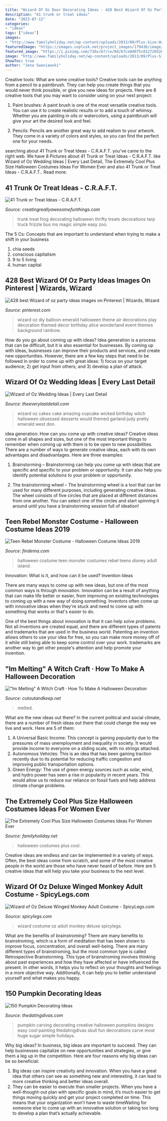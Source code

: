```yaml
---
title: "Wizard Of Oz Door Decorating Ideas - 428 Best Wizard Of Oz Party Ideas Images On Pinterest"
description: "41 trunk or treat ideas"
date: "2023-07-12"
categories:
- "ideas"
tags: ["ideas"]
images:
- "http://www.familyholiday.net/wp-content/uploads/2013/09/Plus-Size-Halloween-Costumes-Ideas-For-Women-32.jpg"
featuredImage: "https://images.coplusk.net/project_images/179436/image/full_104718_2F2014-10-08-193113-bitch2.jpg"
featured_image: "https://i.pinimg.com/736x/b7/ce/8d/b7ce8d0f5c012720326c032b991c51b7--the-wizard-wizard-of-oz-party.jpg"
image: "http://www.familyholiday.net/wp-content/uploads/2013/09/Plus-Size-Halloween-Costumes-Ideas-For-Women-32.jpg"
ShowToc: true
author: "Jena Swaniawski"
---
```



Creative tools: What are some creative tools?
Creative tools can be anything from a pencil to a paintbrush. They can help you create things that you would never think possible, or give you new ideas for projects. Here are 8 creative tools that you may want to consider using on your next project:
1. Paint brushes: A paint brush is one of the most versatile creative tools. You can use it to create realistic results or to add a touch of whimsy. Whether you are painting in oils or watercolors, using a paintbrush will give your art the desired look and feel.

2. Pencils: Pencils are another great way to add realism to your artwork. They come in a variety of colors and styles, so you can find the perfect one for your needs.

	

		
searching about 41 Trunk or Treat Ideas - C.R.A.F.T. you've came to the right web. We have 8 Pictures about 41 Trunk or Treat Ideas - C.R.A.F.T. like Wizard of Oz Wedding Ideas | Every Last Detail, The Extremely Cool Plus Size Halloween Costumes Ideas For Women Ever and also 41 Trunk or Treat Ideas - C.R.A.F.T.. Read more:
		
    
## 41 Trunk Or Treat Ideas - C.R.A.F.T.

<img loading=lazy src="http://www.creatingreallyawesomefunthings.com/wp-content/uploads/2015/10/61abafafe0df2e6f75083cfc9b613bcf.jpg" onerror="this.onerror=null;this.src='https://tse1.mm.bing.net/th?id=OIP._5d-zCORCBCDPM2nE5KiTAHaLH&amp;pid=15.1';" alt="41 Trunk or Treat Ideas - C.R.A.F.T.">

_Source: creatingreallyawesomefunthings.com_

>trunk treat frog decorating halloween thrifty treats decorations tarp truck frizzle bus ms magic simple easy zoo. 

	

The 5 Cs: Concepts that are important to understand when trying to make a shift in your business
1. chia seeds
2. conscious capitalism
3. 9 to 5 living
4. human capital

    
## 428 Best Wizard Of Oz Party Ideas Images On Pinterest | Wizards, Wizard

<img loading=lazy src="https://i.pinimg.com/736x/b7/ce/8d/b7ce8d0f5c012720326c032b991c51b7--the-wizard-wizard-of-oz-party.jpg" onerror="this.onerror=null;this.src='https://tse1.mm.bing.net/th?id=OIP.fNMAgPHVV04ZCR0jNQ_8vgHaLL&amp;pid=15.1';" alt="428 best Wizard of oz party ideas images on Pinterest | Wizards, Wizard">

_Source: pinterest.com_

>wizard oz diy balloon emerald halloween theme air decorations play decoration themed decor birthday alice wonderland event themes background rainbow. 

	

How do you go about coming up with ideas?
Idea generation is a process that can be difficult, but it is also essential for businesses. By coming up with ideas, businesses can improve their products and services, and create new opportunities. However, there are a few key steps that need to be followed in order to come up with great ideas: 1) focus on your target audience; 2) get input from others; and 3) develop a plan of attack.

    
## Wizard Of Oz Wedding Ideas | Every Last Detail

<img loading=lazy src="https://s3-us-east-2.amazonaws.com/eldmedia/wp-content/uploads/2013/03/Wizard-of-Oz-Wedding-Ideas_0018.jpg" onerror="this.onerror=null;this.src='https://tse1.mm.bing.net/th?id=OIP.f9-FX8llskNWHgtVLJDW1AHaLH&amp;pid=15.1';" alt="Wizard of Oz Wedding Ideas | Every Last Detail">

_Source: theeverylastdetail.com_

>wizard oz cakes cake amazing cupcake wicked birthday witch halloween obsessed desserts would themed garland judy pretty emerald west don. 

	

idea generation: How can you come up with creative ideas?
Creative ideas come in all shapes and sizes, but one of the most important things to remember when coming up with them is to be open to new possibilities. There are a number of ways to generate creative ideas, each with its own advantages and disadvantages. Here are three examples:
1. Brainstorming – Brainstorming can help you come up with ideas that are specific and specific to your problem or opportunity. It can also help you identify potential solutions to your problem or opportunity.

2. The brainstorming wheel – The brainstorming wheel is a tool that can be used for many different purposes, including generating creative ideas. The wheel consists of five circles that are placed at different distances from one another. You can select one of the circles and start spinning it around until you have a brainstorming session full of ideation!


    
## Teen Rebel Monster Costume - Halloween Costume Ideas 2019

<img loading=lazy src="http://findema.com/wp-content/uploads/2014/10/halloween_20146014.jpg" onerror="this.onerror=null;this.src='https://tse3.mm.bing.net/th?id=OIP.8Xas301NA3P4LMk7jUaGSQHaKl&amp;pid=15.1';" alt="Teen Rebel Monster Costume - Halloween Costume Ideas 2019">

_Source: findema.com_

>halloween costume teen monster costumes rebel teens disney adult island. 

	

Innovation: What is it, and how can it be used?
Invention Ideas

There are many ways to come up with new ideas, but one of the most common ways is through innovation. Innovation can be a result of anything that can make life better or easier, from improving on existing technologies to coming up with a new way of doing something. Inventors often come up with innovative ideas when they're stuck and need to come up with something that works or that's easier to do.

One of the best things about innovation is that it can help solve problems. Not all inventions are created equal, and there are different types of patents and trademarks that are used in the business world. Patenting an invention allows others to use your idea for free, so you can make more money off of it while still being able to keep some control over your work. trademarks are another way to get other people's attention and help promote your invention.

    
## &quot;Im Melting&quot; A Witch Craft · How To Make A Halloween Decoration

<img loading=lazy src="https://images.coplusk.net/project_images/179436/image/full_104718_2F2014-10-08-193113-bitch2.jpg" onerror="this.onerror=null;this.src='https://tse1.mm.bing.net/th?id=OIP.etsANoD-4QKY7AqK5VvA6QHaE8&amp;pid=15.1';" alt="&quot;Im Melting&quot; A Witch Craft · How To Make A Halloween Decoration">

_Source: cutoutandkeep.net_

>melted. 

	

What are the new ideas out there?
In the current political and social climate, there are a number of fresh ideas out there that could change the way we live and work. Here are 5 of them: 
1. A Universal Basic Income: This concept is gaining popularity due to the pressures of mass unemployment and inequality in society. It would provide income to everyone on a sliding scale, with no strings attached.
2. Autonomous Vehicles: This is an idea that has been gaining traction recently due to its potential for reducing traffic congestion and improving public transportation options.
3. Green Energy: The use of green energy sources such as solar, wind, and hydro power has seen a rise in popularity in recent years. This would allow us to reduce our reliance on fossil fuels and help address climate change problems.

    
## The Extremely Cool Plus Size Halloween Costumes Ideas For Women Ever

<img loading=lazy src="http://www.familyholiday.net/wp-content/uploads/2013/09/Plus-Size-Halloween-Costumes-Ideas-For-Women-32.jpg" onerror="this.onerror=null;this.src='https://tse3.mm.bing.net/th?id=OIP.G4b30alkYskWih9OLQW3FgHaKm&amp;pid=15.1';" alt="The Extremely Cool Plus Size Halloween Costumes Ideas For Women Ever">

_Source: familyholiday.net_

>halloween costumes plus cool. 

	

Creative ideas are endless and can be implemented in a variety of ways. Often, the best ideas come from scratch, and some of the most creative people in the world are those who have never heard of before. Here are 5 creative ideas that will help you take your business to the next level.

    
## Wizard Of Oz Deluxe Winged Monkey Adult Costume - SpicyLegs.com

<img loading=lazy src="https://www.spicylegs.com/images/Product/Large/BS-805539.jpg" onerror="this.onerror=null;this.src='https://tse2.mm.bing.net/th?id=OIP.4611_RItH2XYGKKDWK3-cQHaLx&amp;pid=15.1';" alt="Wizard of Oz Deluxe Winged Monkey Adult Costume - SpicyLegs.com">

_Source: spicylegs.com_

>wizard costume oz adult monkey deluxe spicylegs. 

	

What are the benefits of brainstroming?
There are many benefits to brainstroming, which is a form of meditation that has been shown to improve focus, concentration, and overall well-being. There are many different types of brainstroming, but the most common type is called Retrospective Brainstorming. This type of brainstroming involves thinking about past experiences and how they have affected or have influenced the present. In other words, it helps you to reflect on your thoughts and feelings in a more objective way. Additionally, it can help you to better understand yourself and what makes you happy.

    
## 150 Pumpkin Decorating Ideas

<img loading=lazy src="http://cf.thedatingdivas.com/wp-content/uploads/BEST-Pumpkin-Carving-Ideas.jpg" onerror="this.onerror=null;this.src='https://tse4.mm.bing.net/th?id=OIP.uGPXhj9Ga6iJWpbATBcE3gHaMy&amp;pid=15.1';" alt="150 Pumpkin Decorating Ideas">

_Source: thedatingdivas.com_

>pumpkin carving decorating creative halloween pumpkins designs easy cool painting thedatingdivas skull fun decorations carve most huge sugar simple holidays. 

	

Why big ideas?
In business, big ideas are important to succeed. They can help businesses capitalize on new opportunities and strategies, or give them a leg up in the competition. Here are four reasons why big ideas can be so beneficial: 
1) Big ideas can inspire creativity and innovation. When you have a great idea that others can see as something new and interesting, it can lead to more creative thinking and better ideas overall. 
2) They can be easier to execute than smaller projects. When you have a well-thought-out plan with specific goals in mind, it’s much easier to get things moving quickly and get your project completed on time. This means that your organization won’t have to waste timeWaiting for someone else to come up with an innovative solution or taking too long to develop a plan that’s actually achievable.


